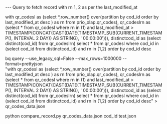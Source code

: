 --- Query to fetch record with rn 1, 2 as per the last_modified_at

with qr_codesl as (select *,row_number() over(partition by cod_id order by last_modified_at desc ) as rn from prio_olap.qr_codes), qr_codeslrn as (select * from qr_codesl where rn in (1) and last_modified_at > TIMESTAMP(CONCAT(CAST(DATE(TIMESTAMP_SUB(CURRENT_TIMESTAMP(), INTERVAL 2 DAY)) AS STRING), ' 00:00:00'))), distinctcod_id as (select distinct(cod_id) from qr_codeslrn) select * from qr_codesl where cod_id in (select cod_id from distinctcod_id) and rn in (1,2) order by cod_id desc

bq query --use_legacy_sql=False --max_rows=1000000 --format=prettyjson \
"with qr_codesl as (select *,row_number() over(partition by cod_id order by last_modified_at desc ) as rn from prio_olap.qr_codes), qr_codeslrn as (select * from qr_codesl where rn in (1) and last_modified_at > TIMESTAMP(CONCAT(CAST(DATE(TIMESTAMP_SUB(CURRENT_TIMESTAMP(), INTERVAL 2 DAY)) AS STRING), ' 00:00:00'))), distinctcod_id as (select distinct(cod_id) from qr_codeslrn) select * from qr_codesl where cod_id in (select cod_id from distinctcod_id) and rn in (1,2) order by cod_id desc" > qr_codes_data.json

python compare_record.py qr_codes_data.json cod_id test.json